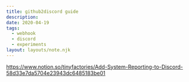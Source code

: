 ```yaml
---
title: github2discord guide
description:
date: 2020-04-19
tags:
  - webhook
  - discord
  - experiments
layout: layouts/note.njk
---
```


https://www.notion.so/tinyfactories/Add-System-Reporting-to-Discord-58d33e7da5704e23943dc6485183be01
